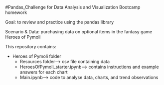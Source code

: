 #Pandas_Challenge for Data Analysis and Visualization Bootcamp homework

Goal: to review and practice using the pandas library

Scenario & Data: purchasing data on optional items in the fantasy game Heroes of Pymoli

This repository contains: 
* Heroes of Pymoli folder
	* Resources folder--> csv file containing data
	* HeroesOfPymoli_starter.ipynb--> contains instructions and example answers for each chart
	* Main.ipynb--> code to analyse data, charts, and trend observations
